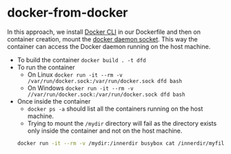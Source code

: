 # docker-from-docker
In this approach, we install [Docker CLI](https://docs.docker.com/engine/reference/commandline/cli/) in our Dockerfile and then on container creation, mount the [docker daemon socket](https://docs.docker.com/engine/reference/commandline/dockerd/#daemon-socket-option). This way the container can access the Docker daemon running on the host machine.

- To build the container `docker build . -t dfd`
- To run the container
  - On Linux `docker run -it --rm -v /var/run/docker.sock:/var/run/docker.sock dfd bash`
  - On Windows `docker run -it --rm -v //var/run/docker.sock:/var/run/docker.sock dfd bash`
- Once inside the container
  - `docker ps -a` should list all the containers running on the host machine.
  - Trying to mount the `/mydir` directory will fail as the directory exists only inside the container and not on the host machine.
  ```sh
  docker run -it --rm -v /mydir:/innerdir busybox cat /innerdir/myfile.txt
  ```